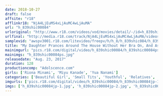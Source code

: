 ```yaml
---
date: 2018-10-27
draft: false
affsite: "r18"
afflinkr18: "NjA4LjEuMS4xLjAuMC4wLjAuMA"
url: "h_839shic00084"
urloriginal: "http://www.r18.com/videos/vod/movies/detail/-/id=h_839shic00084"
urlfinal: "http://media.r18.com/track/NjA4LjEuMS4xLjAuMC4wLjAuMA/videos/vod/movies/detail/-/id=h_839shic00084"
samplevid: "awspv3001.r18.com/litevideo/freepv/h/h_8/h_839shic084/h_839shic084_dmb_w.mp4"
title: "My Daughter Prances Around The House Without Her Bra On, And As Her Father, It Makes Me Uncomfortable... Deluxe Edition Miyu Kanade Yua Nanami Riona Minami"
mainimgurl: "pics.r18.com/digital/video/h_839shic00084/h_839shic00084ps.jpg"
mainimgs: "h_839shic00084ps.jpg"
releasedate: "Aug. 23, 2017"
duration: 128
productioncomp: "Adolscence.com"
girls: ['Riona Minami', 'Miyu Kanade', 'Yua Nanami']
categories: ['Beautiful Girl', 'Small Tits', 'Youthful', 'Relatives', 'Compilation']
imgurls: ['pics.r18.com/digital/video/h_839shic00084/h_839shic00084jp-1.jpg', 'pics.r18.com/digital/video/h_839shic00084/h_839shic00084jp-2.jpg', 'pics.r18.com/digital/video/h_839shic00084/h_839shic00084jp-3.jpg', 'pics.r18.com/digital/video/h_839shic00084/h_839shic00084jp-4.jpg', 'pics.r18.com/digital/video/h_839shic00084/h_839shic00084jp-5.jpg', 'pics.r18.com/digital/video/h_839shic00084/h_839shic00084jp-6.jpg', 'pics.r18.com/digital/video/h_839shic00084/h_839shic00084jp-7.jpg', 'pics.r18.com/digital/video/h_839shic00084/h_839shic00084jp-8.jpg', 'pics.r18.com/digital/video/h_839shic00084/h_839shic00084jp-9.jpg', 'pics.r18.com/digital/video/h_839shic00084/h_839shic00084jp-10.jpg', 'pics.r18.com/digital/video/h_839shic00084/h_839shic00084jp-11.jpg', 'pics.r18.com/digital/video/h_839shic00084/h_839shic00084jp-12.jpg', 'pics.r18.com/digital/video/h_839shic00084/h_839shic00084jp-13.jpg', 'pics.r18.com/digital/video/h_839shic00084/h_839shic00084jp-14.jpg', 'pics.r18.com/digital/video/h_839shic00084/h_839shic00084jp-15.jpg', 'pics.r18.com/digital/video/h_839shic00084/h_839shic00084jp-16.jpg', 'pics.r18.com/digital/video/h_839shic00084/h_839shic00084jp-17.jpg', 'pics.r18.com/digital/video/h_839shic00084/h_839shic00084jp-18.jpg', 'pics.r18.com/digital/video/h_839shic00084/h_839shic00084jp-19.jpg', 'pics.r18.com/digital/video/h_839shic00084/h_839shic00084jp-20.jpg']
imgs: ['h_839shic00084jp-1.jpg', 'h_839shic00084jp-2.jpg', 'h_839shic00084jp-3.jpg', 'h_839shic00084jp-4.jpg', 'h_839shic00084jp-5.jpg', 'h_839shic00084jp-6.jpg', 'h_839shic00084jp-7.jpg', 'h_839shic00084jp-8.jpg', 'h_839shic00084jp-9.jpg', 'h_839shic00084jp-10.jpg', 'h_839shic00084jp-11.jpg', 'h_839shic00084jp-12.jpg', 'h_839shic00084jp-13.jpg', 'h_839shic00084jp-14.jpg', 'h_839shic00084jp-15.jpg', 'h_839shic00084jp-16.jpg', 'h_839shic00084jp-17.jpg', 'h_839shic00084jp-18.jpg', 'h_839shic00084jp-19.jpg', 'h_839shic00084jp-20.jpg']
---
```

